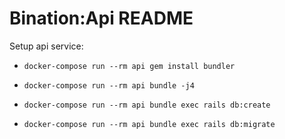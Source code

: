 # Bination:Api README

Setup api service:

* `docker-compose run --rm api gem install bundler`

* `docker-compose run --rm api bundle -j4`

* `docker-compose run --rm api bundle exec rails db:create`

* `docker-compose run --rm api bundle exec rails db:migrate`

